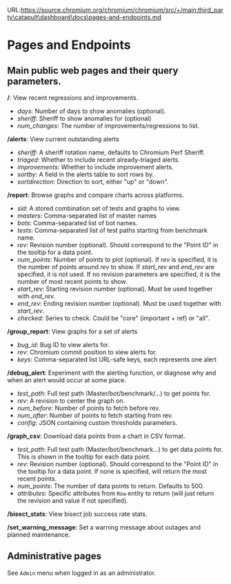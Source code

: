 URL:https://source.chromium.org/chromium/chromium/src/+/main:third_party\catapult\dashboard\docs\pages-and-endpoints.md
# Pages and Endpoints

## Main public web pages and their query parameters.

**/**: View recent regressions and improvements.
 - *days*: Number of days to show anomalies (optional).
 - *sheriff*: Sheriff to show anomalies for (optional)
 - *num\_changes*: The number of improvements/regressions to list.

**/alerts**: View current outstanding alerts
 - *sheriff*: A sheriff rotation name, defaults to Chromium Perf Sheriff.
 - *triaged*: Whether to include recent already-triaged alerts.
 - *improvements*: Whether to include improvement alerts.
 - *sortby*: A field in the alerts table to sort rows by.
 - *sortdirection*: Direction to sort, either "up" or "down".

**/report**: Browse graphs and compare charts across platforms.
 - *sid*: A stored combination set of tests and graphs to view.
 - *masters*: Comma-separated list of master names
 - *bots*: Comma-separated list of bot names.
 - *tests*: Comma-separated list of test paths starting from benchmark name.
 - *rev*: Revision number (optional). Should correspond to the "Point ID" in
   the tooltip for a data point.
 - *num\_points*: Number of points to plot (optional). If *rev* is specified,
   it is the number of points around *rev* to show. If *start\_rev* and
   *end\_rev* are specified, it is not used. If no revision parameters are
   specified, it is the number of most recent points to show.
 - *start\_rev*: Starting revision number (optional). Must be used together with
   *end\_rev*.
 - *end\_rev*: Ending revision number (optional). Must be used together with
   *start\_rev*.
 - *checked*: Series to check. Could be "core" (important + ref) or "all".

**/group\_report**: View graphs for a set of alerts
 - *bug\_id*: Bug ID to view alerts for.
 - *rev*: Chromium commit position to view alerts for.
 - *keys*: Comma-separated list URL-safe keys, each represents one alert

**/debug\_alert**: Experiment with the alerting function, or diagnose why and when an alert would occur at some place.
 - *test\_path*: Full test path (Master/bot/benchmark/...) to get points for.
 - *rev*: A revision to center the graph on.
 - *num\_before*: Number of points to fetch before rev.
 - *num\_after*: Number of points to fetch starting from rev.
 - *config*: JSON containing custom thresholds parameters.

**/graph\_csv**: Download data points from a chart in CSV format.
- *test\_path*: Full test path (Master/bot/benchmark...) to get data points for.
  This is shown in the tooltip for each data point.
- *rev*: Revision number (optional). Should correspond to the "Point ID" in
  the tooltip for a data point. If none is specified, will return the most
  recent points.
- *num_points*: The number of data points to return. Defaults to 500.
- *attributes*: Specific attributes from `Row` entity to return (will just
  return the revision and value if not specified).

**/bisect\_stats**: View bisect job success rate stats.

**/set\_warning\_message**: Set a warning message about outages and planned maintenance.

## Administrative pages

See `Admin` menu when logged in as an administrator.
